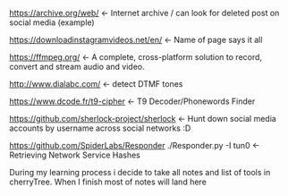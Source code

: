 https://archive.org/web/   <- Internet archive / can look for deleted post on social media (example)

https://downloadinstagramvideos.net/en/   <- Name of page says it all

https://ffmpeg.org/ <- A complete, cross-platform solution to record, convert and stream audio and video.

http://www.dialabc.com/   <- detect DTMF tones

https://www.dcode.fr/t9-cipher   <- T9 Decoder/Phonewords Finder 

https://github.com/sherlock-project/sherlock <- Hunt down social media accounts by username across social networks :D 

https://github.com/SpiderLabs/Responder ./Responder.py -I tun0 <- Retrieving Network Service Hashes


During my learning process i decide to take all notes and list of tools in cherryTree. When I finish most of notes will land here

